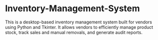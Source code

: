 # Inventory-Management-System
This is a desktop-based inventory management system built for vendors using Python and Tkinter. It allows vendors to efficiently manage product stock, track sales and manual removals, and generate audit reports.
